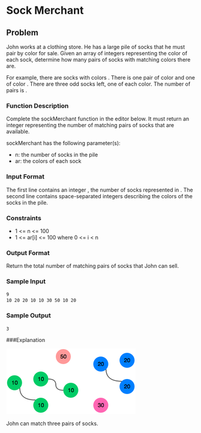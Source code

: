 # Sock Merchant

## Problem 

John works at a clothing store. He has a large pile of socks that he must pair by color for sale. Given an array of integers representing the color of each sock, determine how many pairs of socks with matching colors there are.

For example, there are  socks with colors . There is one pair of color  and one of color . There are three odd socks left, one of each color. The number of pairs is .

### Function Description

Complete the sockMerchant function in the editor below. It must return an integer representing the number of matching pairs of socks that are available.

sockMerchant has the following parameter(s):

- n: the number of socks in the pile
- ar: the colors of each sock

### Input Format

The first line contains an integer , the number of socks represented in . 
The second line contains  space-separated integers describing the colors  of the socks in the pile.

### Constraints

- 1 <= n <= 100
- 1 <= ar[i] <= 100 where 0 <= i < n
 
### Output Format

Return the total number of matching pairs of socks that John can sell.

### Sample Input

```
9
10 20 20 10 10 30 50 10 20
```

### Sample Output

```
3
```

###Explanation

![Sock Merchant](sock-merchant.png)

John can match three pairs of socks.
